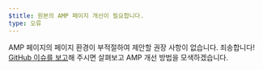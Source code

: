 ```yaml
---
$title: 원본의 AMP 페이지 개선이 필요합니다.
type: 오류
---
```


AMP 페이지의 페이지 환경이 부적절하여 제안할 권장 사항이 없습니다. 죄송합니다! [GitHub 이슈를 보고](https://github.com/ampproject/amphtml/issues/new?assignees=&labels=Type%3A+Page+experience&template=page-experience.md&title=Page+experience+issue)해 주시면 살펴보고 AMP 개선 방법을 모색하겠습니다.
